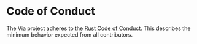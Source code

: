 # Code of Conduct

The Via project adheres to the [Rust Code of Conduct](https://www.rust-lang.org/policies/code-of-conduct). This describes the minimum behavior expected from all contributors.

